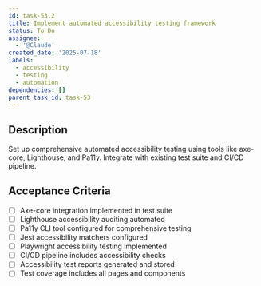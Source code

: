```yaml
---
id: task-53.2
title: Implement automated accessibility testing framework
status: To Do
assignee:
  - '@Claude'
created_date: '2025-07-18'
labels:
  - accessibility
  - testing
  - automation
dependencies: []
parent_task_id: task-53
---
```


## Description

Set up comprehensive automated accessibility testing using tools like axe-core, Lighthouse, and Pa11y. Integrate with existing test suite and CI/CD pipeline.

## Acceptance Criteria

- [ ] Axe-core integration implemented in test suite
- [ ] Lighthouse accessibility auditing automated
- [ ] Pa11y CLI tool configured for comprehensive testing
- [ ] Jest accessibility matchers configured
- [ ] Playwright accessibility testing implemented
- [ ] CI/CD pipeline includes accessibility checks
- [ ] Accessibility test reports generated and stored
- [ ] Test coverage includes all pages and components
